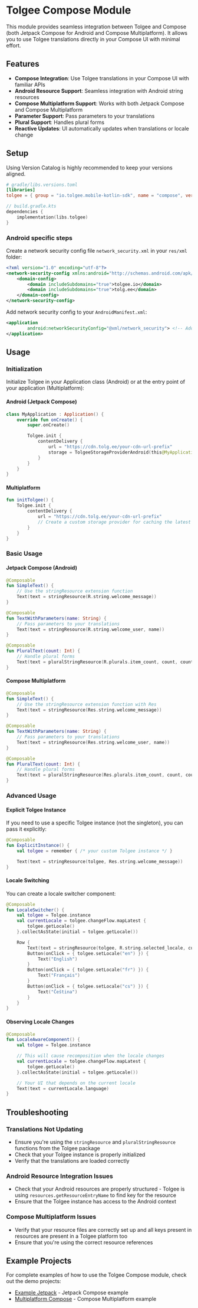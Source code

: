 # Tolgee Compose Module

This module provides seamless integration between Tolgee and Compose (both Jetpack Compose for Android and Compose Multiplatform).
It allows you to use Tolgee translations directly in your Compose UI with minimal effort.

## Features

- **Compose Integration**: Use Tolgee translations in your Compose UI with familiar APIs
- **Android Resource Support**: Seamless integration with Android string resources
- **Compose Multiplatform Support**: Works with both Jetpack Compose and Compose Multiplatform
- **Parameter Support**: Pass parameters to your translations
- **Plural Support**: Handles plural forms
- **Reactive Updates**: UI automatically updates when translations or locale change

## Setup

Using Version Catalog is highly recommended to keep your versions aligned.

```toml
# gradle/libs.versions.toml
[libraries]
tolgee = { group = "io.tolgee.mobile-kotlin-sdk", name = "compose", version.ref = "tolgee" }
```

```kotlin
// build.gradle.kts
dependencies {
    implementation(libs.tolgee)
}
```

### Android specific steps

Create a network security config file `network_security.xml` in your `res/xml` folder:

```xml
<?xml version="1.0" encoding="utf-8"?>
<network-security-config xmlns:android="http://schemas.android.com/apk/res/android">
    <domain-config>
        <domain includeSubdomains="true">tolgee.io</domain>
        <domain includeSubdomains="true">tolg.ee</domain>
    </domain-config>
</network-security-config>
```

Add network security config to your `AndroidManifest.xml`:

```xml
<application
        android:networkSecurityConfig="@xml/network_security"> <!-- Add this line to your existing application tag -->
</application>
```

## Usage

### Initialization

Initialize Tolgee in your Application class (Android) or at the entry point of your application (Multiplatform):

#### Android (Jetpack Compose)

```kotlin
class MyApplication : Application() {
    override fun onCreate() {
        super.onCreate()

        Tolgee.init {
            contentDelivery {
                url = "https://cdn.tolg.ee/your-cdn-url-prefix"
                storage = TolgeeStorageProviderAndroid(this@MyApplication, BuildConfig.VERSION_CODE)
            }
        }
    }
}
```

#### Multiplatform

```kotlin
fun initTolgee() {
    Tolgee.init {
        contentDelivery {
            url = "https://cdn.tolg.ee/your-cdn-url-prefix"
            // Create a custom storage provider for caching the latest translations from CDN if needed
        }
    }
}
```

### Basic Usage

#### Jetpack Compose (Android)

```kotlin
@Composable
fun SimpleText() {
    // Use the stringResource extension function
    Text(text = stringResource(R.string.welcome_message))
}

@Composable
fun TextWithParameters(name: String) {
    // Pass parameters to your translations
    Text(text = stringResource(R.string.welcome_user, name))
}

@Composable
fun PluralText(count: Int) {
    // Handle plural forms
    Text(text = pluralStringResource(R.plurals.item_count, count, count))
}
```

#### Compose Multiplatform

```kotlin
@Composable
fun SimpleText() {
    // Use the stringResource extension function with Res
    Text(text = stringResource(Res.string.welcome_message))
}

@Composable
fun TextWithParameters(name: String) {
    // Pass parameters to your translations
    Text(text = stringResource(Res.string.welcome_user, name))
}

@Composable
fun PluralText(count: Int) {
    // Handle plural forms
    Text(text = pluralStringResource(Res.plurals.item_count, count, count))
}
```

### Advanced Usage

#### Explicit Tolgee Instance

If you need to use a specific Tolgee instance (not the singleton), you can pass it explicitly:

```kotlin
@Composable
fun ExplicitInstance() {
    val tolgee = remember { /* your custom Tolgee instance */ }

    Text(text = stringResource(tolgee, Res.string.welcome_message))
}
```

#### Locale Switching

You can create a locale switcher component:

```kotlin
@Composable
fun LocaleSwitcher() {
    val tolgee = Tolgee.instance
    val currentLocale = tolgee.changeFlow.mapLatest {
        tolgee.getLocale()
    }.collectAsState(initial = tolgee.getLocale())

    Row {
        Text(text = stringResource(tolgee, R.string.selected_locale, currentLocale.language))
        Button(onClick = { tolgee.setLocale("en") }) {
            Text("English")
        }
        Button(onClick = { tolgee.setLocale("fr") }) {
            Text("Français")
        }
        Button(onClick = { tolgee.setLocale("cs") }) {
            Text("Čeština")
        }
    }
}
```

#### Observing Locale Changes

```kotlin
@Composable
fun LocaleAwareComponent() {
    val tolgee = Tolgee.instance

    // This will cause recomposition when the locale changes
    val currentLocale = tolgee.changeFlow.mapLatest {
        tolgee.getLocale()
    }.collectAsState(initial = tolgee.getLocale())

    // Your UI that depends on the current locale
    Text(text = currentLocale.language)
}
```

## Troubleshooting

### Translations Not Updating

- Ensure you're using the `stringResource` and `pluralStringResource` functions from the Tolgee package
- Check that your Tolgee instance is properly initialized
- Verify that the translations are loaded correctly

### Android Resource Integration Issues

- Check that your Android resources are properly structured - Tolgee is using `resources.getResourceEntryName` to find key for the resource
- Ensure that the Tolgee instance has access to the Android context

### Compose Multiplatform Issues

- Verify that your resource files are correctly set up and all keys present in resources are present in a Tolgee platform too
- Ensure that you're using the correct resource references

## Example Projects

For complete examples of how to use the Tolgee Compose module, check out the demo projects:

- [Example Jetpack](../demo/examplejetpack) - Jetpack Compose example
- [Multiplatform Compose](../demo/multiplatform-compose) - Compose Multiplatform example